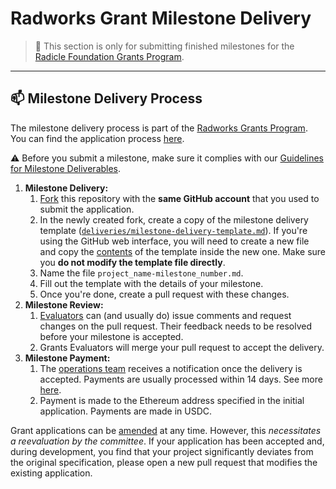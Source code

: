# Radworks Grant Milestone Delivery <!-- omit in toc -->

> **:loudspeaker:** This section is only for submitting finished milestones for the [Radicle Foundation Grants Program](https://github.com/radicle-dev/radicle-grants).

---

## :mailbox: Milestone Delivery Process

The milestone delivery process is part of the [Radworks Grants Program](https://github.com/radicle-dev/radicle-grants). You can find the application process [here](https://github.com/radicle-dev/radicle-grants/tree/main/grants).  

:warning: Before you submit a milestone, make sure it complies with our [Guidelines for Milestone Deliverables](https://github.com/radicle-dev/radicle-grants/blob/main/docs/deliverables_guideline.md).

1. **Milestone Delivery:**
   1. [Fork](https://github.com/radicle-dev/radicle-grants/fork) this repository with the **same GitHub account** that you used to submit the application.
   2. In the newly created fork, create a copy of the milestone delivery template ([`deliveries/milestone-delivery-template.md`](https://github.com/radicle-dev/radicle-grants/blob/main/grants/milestone_deliveries/delivery_template.md)). If you're using the GitHub web interface, you will need to create a new file and copy the [contents](https://github.com/radicle-dev/radicle-grants/blob/main/grants/milestone_deliveries/delivery_template.md) of the template inside the new one. Make sure you **do not modify the template file directly**.
   3. Name the file `project_name-milestone_number.md`.
   4. Fill out the template with the details of your milestone.
   5. Once you're done, create a pull request with these changes.
2. **Milestone Review:**
   1. [Evaluators](https://github.com/radicle-dev/radicle-grants#team) can (and usually do) issue comments and request changes on the pull request. Their feedback needs to be resolved before your milestone is accepted.
   2. Grants Evaluators will merge your pull request to accept the delivery.
3. **Milestone Payment:**
   1. The [operations team](https://github.com/radicle-dev/radicle-grants#team) receives a notification once the delivery is accepted. Payments are usually processed within 14 days. See more [here](https://github.com/radicle-dev/radicle-grants/tree/main/grants#payment).
   2. Payment is made to the Ethereum address specified in the initial application. Payments are made in USDC.

Grant applications can be [amended](https://github.com/Radicle/Grants-Program#changes-to-a-grant-after-approval) at any time. However, this _necessitates a reevaluation by the committee_. If your application has been accepted and, during development, you find that your project significantly deviates from the original specification, please open a new pull request that modifies the existing application.
